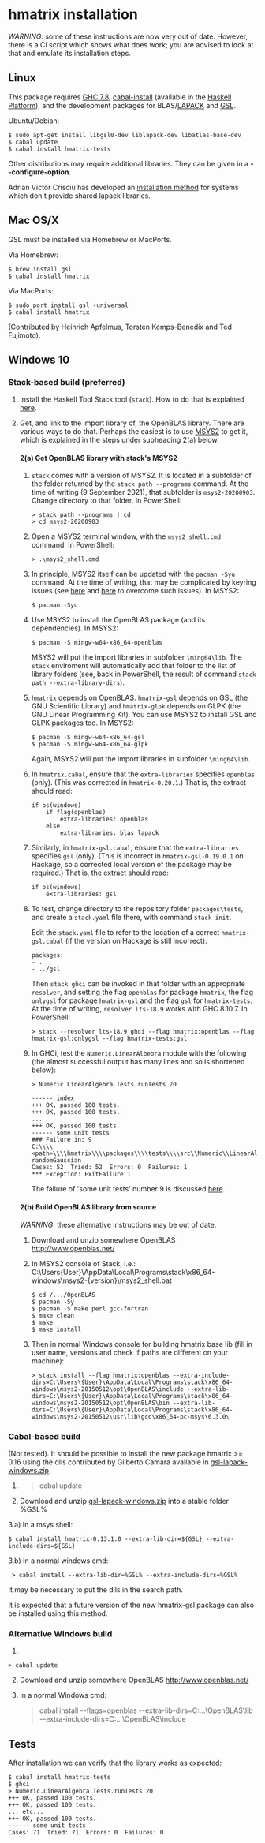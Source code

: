 # hmatrix installation

*WARNING*: some of these instructions are now very out of date. However, there
is a CI script which shows what does work; you are advised to look at
that and emulate its installation steps.

## Linux ##################################################

This package requires [GHC 7.8](http://www.haskell.org/ghc),
[cabal-install](http://www.haskell.org/haskellwiki/Cabal-Install)
(available in the [Haskell
Platform](http://hackage.haskell.org/platform)), and the development
packages for BLAS/[LAPACK](http://www.netlib.org/lapack) and
[GSL](http://www.gnu.org/software/gsl).

Ubuntu/Debian:

    $ sudo apt-get install libgsl0-dev liblapack-dev libatlas-base-dev
    $ cabal update
    $ cabal install hmatrix-tests

Other distributions may require additional libraries. They can be given in a **--configure-option**.

Adrian Victor Crisciu has developed an [installation method](http://comments.gmane.org/gmane.comp.lang.haskell.glasgow.user/24976) for systems
which don't provide shared lapack libraries.

## Mac OS/X ###############################################

GSL must be installed via Homebrew or MacPorts.

Via Homebrew:

    $ brew install gsl
    $ cabal install hmatrix

Via MacPorts:

    $ sudo port install gsl +universal
    $ cabal install hmatrix

(Contributed by Heinrich Apfelmus, Torsten Kemps-Benedix and Ted Fujimoto).

## Windows 10 #############################################

### Stack-based build (preferred)

1) Install the Haskell Tool Stack tool (`stack`). How to do that is explained
   [here](https://docs.haskellstack.org/en/stable/README/).

2) Get, and link to the import library of, the OpenBLAS library. There are
   various ways to do that. Perhaps the easiest is to use
   [MSYS2](https://www.msys2.org/) to get it, which is explained in the steps
   under subheading 2(a) below.

   #### 2(a) Get OpenBLAS library with stack's MSYS2 ######

   1) `stack` comes with a version of MSYS2. It is located in a subfolder of the
      folder returned by the `stack path --programs` command. At the time of
      writing (9 September 2021), that subfolder is `msys2-20200903`. Change
      directory to that folder. In PowerShell:

          > stack path --programs | cd
          > cd msys2-20200903

   2) Open a MSYS2 terminal window, with the `msys2_shell.cmd` command. In
      PowerShell:

          > .\msys2_shell.cmd

   3) In principle, MSYS2 itself can be updated with the `pacman -Syu` command.
      At the time of writing, that may be complicated by keyring issues (see
      [here](https://www.msys2.org/news/#2020-06-29-new-packagers) and
      [here](https://github.com/msys2/MSYS2-packages/issues/2058#issuecomment-874582420)
      to overcome such issues). In MSYS2:

          $ pacman -Syu

   4) Use MSYS2 to install the OpenBLAS package (and its dependencies). In
      MSYS2:

          $ pacman -S mingw-w64-x86_64-openblas

      MSYS2 will put the import libraries in subfolder `\ming64\lib`. The
      `stack` enviroment will automatically add that folder to the list of
      library folders (see, back in PowerShell, the result of command
      `stack path --extra-library-dirs`).

   5) `hmatrix` depends on OpenBLAS. `hmatrix-gsl` depends on GSL (the GNU
      Scientific Library) and `hmatrix-glpk` depends on GLPK (the GNU Linear
      Programming Kit). You can use MSYS2 to install GSL and GLPK packages too.
      In MSYS2:

          $ pacman -S mingw-w64-x86_64-gsl
          $ pacman -S mingw-w64-x86_64-glpk

      Again, MSYS2 will put the import libraries in subfolder `\ming64\lib`.

   6) In `hmatrix.cabal`, ensure that the `extra-libraries` specifies `openblas`
      (only). (This was corrected in `hmatrix-0.20.1`.) That is, the extract
      should read:

      ```
      if os(windows)
          if flag(openblas)
              extra-libraries: openblas
          else
              extra-libraries: blas lapack
      ```
   7) Similarly, in `hmatrix-gsl.cabal`, ensure that the `extra-libraries`
      specifies `gsl` (only). (This is incorrect in `hmatrix-gsl-0.19.0.1` on
      Hackage, so a corrected local version of the package may be required.) That is, the extract should read:

      ```
      if os(windows)
          extra-libraries: gsl
      ```

   8) To test, change directory to the repository folder `packages\tests`, and
      create a `stack.yaml` file there, with command `stack init`.

      Edit the `stack.yaml` file to refer to the location of a correct
      `hmatrix-gsl.cabal` (if the version on Hackage is still incorrect).

      ```
      packages:
      - .
      - ../gsl
      ```

      Then `stack ghci` can be invoked in that folder with an appropriate
      `resolver`, and setting the flag `openblas` for package `hmatrix`, the
      flag `onlygsl` for package `hmatrix-gsl` and the flag `gsl` for
      `hmatrix-tests`. At the time of writing, `resolver lts-18.9` works with
      GHC 8.10.7. In PowerShell:

          > stack --resolver lts-18.9 ghci --flag hmatrix:openblas --flag hmatrix-gsl:onlygsl --flag hmatrix-tests:gsl

   9) In GHCi, test the `Numeric.LinearAlbebra` module with the following (the
      almost successful output has many lines and so is shortened below):

      ```
      > Numeric.LinearAlgebra.Tests.runTests 20

      ------ index
      +++ OK, passed 100 tests.
      +++ OK, passed 100 tests.
      ...
      +++ OK, passed 100 tests.
      ------ some unit tests
      ### Failure in: 9
      C:\\\\<path>\\\\hmatrix\\\\packages\\\\tests\\\\src\\Numeric\\LinearAlgebra\\Tests.hs:75
      randomGaussian
      Cases: 52  Tried: 52  Errors: 0  Failures: 1
      *** Exception: ExitFailure 1
      ```

      The failure of 'some unit tests' number 9 is discussed
      [here](https://github.com/haskell-numerics/hmatrix/issues/333).

   #### 2(b) Build OpenBLAS library from source ################

   *WARNING*: these alternative instructions may be out of date.

   1) Download and unzip somewhere OpenBLAS http://www.openblas.net/

   2) In MSYS2 console of Stack, i.e.:
      C:\Users\{User}\AppData\Local\Programs\stack\x86_64-windows\msys2-{version}\msys2_shell.bat

          $ cd /.../OpenBLAS
          $ pacman -Sy
          $ pacman -S make perl gcc-fortran
          $ make clean
          $ make
          $ make install

   3) Then in normal Windows console for building hmatrix base lib (fill in user
      name, versions and check if paths are different on your machine):

          > stack install --flag hmatrix:openblas --extra-include-dirs=C:\Users\{User}\AppData\Local\Programs\stack\x86_64-windows\msys2-20150512\opt\OpenBLAS\include --extra-lib-dirs=C:\Users\{User}\AppData\Local\Programs\stack\x86_64-windows\msys2-20150512\opt\OpenBLAS\bin --extra-lib-dirs=C:\Users\{User}\AppData\Local\Programs\stack\x86_64-windows\msys2-20150512\usr\lib\gcc\x86_64-pc-msys\6.3.0\

### Cabal-based build

(Not tested). It should be possible to install the new package hmatrix >= 0.16 using
the dlls contributed by Gilberto Camara available in [gsl-lapack-windows.zip][winpack].

1) > cabal update

2) Download and unzip [gsl-lapack-windows.zip][winpack] into a stable folder %GSL%

3.a) In a msys shell:

    $ cabal install hmatrix-0.13.1.0 --extra-lib-dir=${GSL} --extra-include-dirs=${GSL}

3.b) In a normal windows cmd:

     > cabal install --extra-lib-dir=%GSL% --extra-include-dirs=%GSL%

It may be necessary to put the dlls in the search path.

It is expected that a future version of the new hmatrix-gsl package can also be installed
using this method.

[winpack]: https://github.com/downloads/AlbertoRuiz/hmatrix/gsl-lapack-windows.zip

### Alternative Windows build

1)

	> cabal update

2) Download and unzip somewhere OpenBLAS http://www.openblas.net/

3) In a normal Windows cmd:

    > cabal install --flags=openblas --extra-lib-dirs=C:\...\OpenBLAS\lib --extra-include-dirs=C:\...\OpenBLAS\include

## Tests ###############################################

After installation we can verify that the library works as expected:

    $ cabal install hmatrix-tests
    $ ghci
    > Numeric.LinearAlgebra.Tests.runTests 20
    +++ OK, passed 100 tests.
    +++ OK, passed 100 tests.
    ... etc...
    +++ OK, passed 100 tests.
    ------ some unit tests
    Cases: 71  Tried: 71  Errors: 0  Failures: 0

